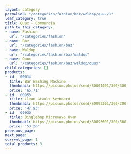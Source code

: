 ```yaml
---
layout: category
permalink: "/categories/fashion/baz/waldop/quux/1"
leaf_category: true
title: Quux - Commercia
path_to_this_category:
- name: Fashion
  url: "/categories/fashion"
- name: Baz
  url: "/categories/fashion/baz"
- name: Waldop
  url: "/categories/fashion/baz/waldop"
- name: Quux
  url: "/categories/fashion/baz/waldop/quux"
child_categories: []
products:
- id: '00014'
  title: Bar Washing Machine
  thumbnail: https://picsum.photos/seed/S0001401/300/300
  price: '65.71'
- id: '00953'
  title: Clean Grault Keyboard
  thumbnail: https://picsum.photos/seed/S0095301/300/300
  price: '47.93'
- id: '00936'
  title: Dinglebop Microwave Oven
  thumbnail: https://picsum.photos/seed/S0093601/300/300
  price: '53.26'
previous_page: 
next_page: 
current_page: 1
total_products: 3
---
```

